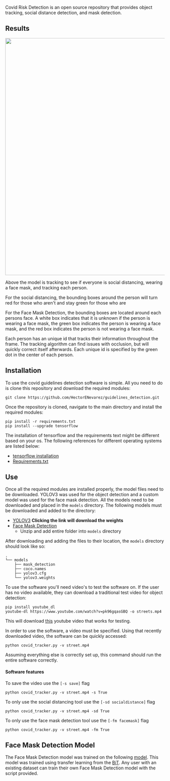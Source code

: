 Covid Risk Detection is an open source repository that provides object tracking, social distance detection, and mask detection.

## Results
<img src="images/outpy.gif" width="750">

Above the model is tracking to see if everyone is social distancing, wearing a face mask, and tracking each person.<br>

For the social distancing, the bounding boxes around the person will turn red for those who aren't and stay green for those who are<br>

For the Face Mask Detection, the bounding boxes are located around each persons face. A white box indicates that it is unknown if the person is wearing a face mask,
the green box indicates the person is wearing a face mask, and the red box indicates the person is not wearing a face mask.

Each person has an unique id that tracks their information throughout the frame. The tracking algorithm can find issues with occlusion, but will quickly correct itself afterwards. Each unique id is specified by the green dot in the center of each person.
## Installation
To use the covid guidelines detection software is simple. All you need to do is clone this repository and download the required modules:
```
git clone https://github.com/HectorENevarez/guidelines_detection.git
```
Once the repository is cloned, navigate to the main directory and install the required modules:
```
pip install -r requirements.txt
pip install --upgrade tensorflow
```
The installation of tensorflow and the requirements text might be different based on your os. The following references for different operating systems are listed below:
- [tensorflow installation](https://www.tensorflow.org/install/pip)
- [Requirements.txt](https://pip.pypa.io/en/stable/reference/pip_install/#requirements-file-format)

## Use
Once all the required modules are installed properly, the model files need to be downloaded. YOLOV3 was used for the object detection and a custom model was used 
for the face mask detection. All the models need to be downloaded and placed in the ```models``` directory. The following models must be downloaded and added to the directory:
- [YOLOV3](https://pjreddie.com/media/files/yolov3.weights) **Clicking the link will download the weights**
- [Face Mask Detection](https://www.dropbox.com/sh/31i8o4cc2p89oqw/AADO4pm50JzxGdwGUNCKngVBa?dl=0)
  * Unzip and add entire folder into ```models``` directory
  
After downloading and adding the files to their location, the ```models``` directory should look like so:
```
.
└── models
    ├── mask_detection
    ├── coco.names
    ├── yolov3.cfg
    └── yolov3.weights
```
To use the software you'll need video's to test the software on. If the user has no video available, they can download
a traditional test video for object detection:
```
pip install youtube_dl
youtube-dl https://www.youtube.com/watch?v=pk96gqasGBQ -o streets.mp4
```
This will download [this](https://www.youtube.com/watch?v=pk96gqasGBQ) youtube video that works for testing. <br>

In order to use the software, a video must be specified. Using that recently downloaded video, the software can be quickly accessed:
```
python covid_tracker.py -v street.mp4
```
Assuming everything else is correctly set up, this command should run the entire software correctly.

#### Software features
To save the video use the ```[-s save]``` flag
```
python covid_tracker.py -v street.mp4 -s True
```

To only use the social distancing tool use the ```[-sd socialdistance]``` flag
```
python covid_tracker.py -v street.mp4 -sd True
```

To only use the face mask detection tool use the ```[-fm facemask]``` flag
```
python covid_tracker.py -v street.mp4 -fm True
```

## Face Mask Detection Model
The Face Mask Detection model was trained on the following [model](https://github.com/HectorENevarez/guidelines_detection/blob/main/Training_Model/face_mask_detection.ipynb). This model was trained using transfer learning from the [BiT](https://blog.tensorflow.org/2020/05/bigtransfer-bit-state-of-art-transfer-learning-computer-vision.html). Any user with an existing dataset can train their own Face Mask Detection model with the script provided.
